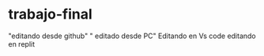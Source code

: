 # trabajo-final
"editando desde github"
" editado desde PC"
 Editando en Vs code
 editando en replit